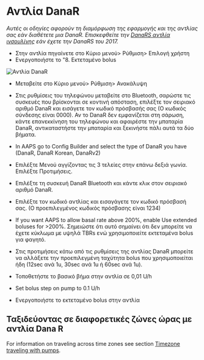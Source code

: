 # Αντλία DanaR

*Αυτές οι οδηγίες αφορούν τη διαμόρφωση της εφαρμογής και της αντλίας σας εάν διαθέτετε μια DanaR. Επισκεφθείτε την [DanaRS αντλία ινσουλίνης](./DanaRS-Insulin-Pump) εάν έχετε την DanaRS του 2017.*

* Στην αντλία πηγαίνετε στο Κύριο μενού> Ρύθμιση> Επιλογή χρήστη
* Ενεργοποιήστε το "8. Εκτεταμένο bolus

![Αντλία DanaR](../images/danar1.png)

* Μεταβείτε στο Κύριο μενού> Ρύθμιση> Ανακάλυψη
* Στις ρυθμίσεις του τηλεφώνου μεταβείτε στο Bluetooth, σαρώστε τις συσκευές που βρίσκονται σε κοντινή απόσταση, επιλέξτε τον σειριακό αριθμό DanaR και εισάγετε τον κωδικό πρόσβασής σας (Ο κωδικός σύνδεσης είναι 0000). Αν το DanaR δεν εμφανίζεται στη σάρωση, κάντε επανεκκίνηση του τηλεφώνου και αφαιρέστε την μπαταρία DanaR, αντικαταστήστε την μπαταρία και ξεκινήστε πάλι αυτά τα δύο βήματα.

* In AAPS go to Config Builder and select the type of DanaR you have (DanaR, DanaR Korean, DanaRv2)

* Επιλέξτε Μενού αγγίζοντας τις 3 τελείες στην επάνω δεξιά γωνία. Επιλέξτε Προτιμήσεις.
* Επιλέξτε τη συσκευή DanaR Bluetooth και κάντε κλικ στον σειριακό αριθμό DanaR.
* Επιλέξτε τον κωδικό αντλίας και εισαγάγετε τον κωδικό πρόσβασή σας. (Ο προεπιλεγμένος κωδικός πρόσβασης είναι 1234)
* If you want AAPS to allow basal rate above 200%, enable Use extended boluses for >200%. Σημειώστε ότι αυτό σημαίνει ότι δεν μπορείτε να έχετε κύκλωμα με υψηλά TBRs ενώ χρησιμοποιείτε εκτεταμένα bolus για φαγητό.
* Στις προτιμήσεις κάτω από τις ρυθμίσεις της αντλίας DanaR μπορείτε να αλλάξετε την προεπιλεγμένη ταχύτητα bolus που χρησιμοποιείται ήδη (12sec ανά 1u, 30sec ανά 1u ή 60sec ανά 1u).
* Τοποθετήστε το βασικό βήμα στην αντλία σε 0,01 U/h
* Set bolus step on pump to 0.1 U/h
* Ενεργοποιήστε το εκτεταμένο bolus στην αντλία

## Ταξιδεύοντας σε διαφορετικές ζώνες ώρας με αντλία Dana R

For information on traveling across time zones see section [Timezone traveling with pumps](Timezone-traveling-danarv2-danars).